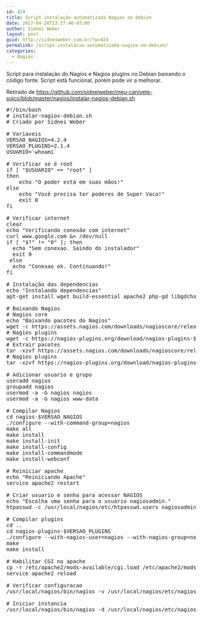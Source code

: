 ```yaml
---
id: 424
title: Script instalação automatizada Nagios no Debian
date: 2017-04-26T13:27:40-03:00
author: Sidnei Weber
layout: post
guid: http://sidneiweber.com.br/?p=424
permalink: /script-instalacao-automatizada-nagios-no-debian/
categories:
  - Nagios
---
```

Script para instalação do Nagios e Nagios plugins no Debian baixando o código fonte. Script está funcional, porém pode vir a melhorar.

Retirado de <a href="https://github.com/sidneiweber/meu-canivete-suico/blob/master/nagios/instalar-nagios-debian.sh" target="_blank" rel="noopener noreferrer">https://github.com/sidneiweber/meu-canivete-suico/blob/master/nagios/instalar-nagios-debian.sh</a>

<pre class="lang:sh decode:true">#!/bin/bash
# instalar-nagios-debian.sh
# Criado por Sidnei Weber

# Variaveis
VERSAO_NAGIOS=4.2.4
VERSAO_PLUGINS=2.1.4
USUARIO=`whoami`

# Verificar se é root
if [ "$USUARIO" == "root" ]
then
	echo "O poder está em suas mãos!"
else
	echo "Você precisa ter poderes de Super Vaca!"
	exit 0
fi

# Verificar internet
clear
echo "Verificando conexão com internet"
curl www.google.com &&gt; /dev/null
if [ "$?" != "0" ]; then
  echo "Sem conexao. Saindo do instalador"
  exit 0
 else
  echo "Conexao ok. Continuando!"
fi

# Instalação das dependencias
echo "Instalando dependencias"
apt-get install wget build-essential apache2 php-gd libgdchart-gd2-xpm libgdchart-gd2-xpm-dev libapache2-mod-php

# Baixando Nagios
# Nagios core
echo "Baixando pacotes do Nagios"
wget -c https://assets.nagios.com/downloads/nagioscore/releases/nagios-$VERSAO_NAGIOS.tar.gz
# Nagios plugins
wget -c https://nagios-plugins.org/download/nagios-plugins-$VERSAO_PLUGINS.tar.gz
# Extrair pacotes
tar -xzvf https://assets.nagios.com/downloads/nagioscore/releases/nagios-$VERSAO_NAGIOS.tar.gz
# Nagios plugins
tar -xzvf https://nagios-plugins.org/download/nagios-plugins-$VERSAO_PLUGINS.tar.gz

# Adicionar usuario e grupo
useradd nagios
groupadd nagios
usermod -a -G nagios nagios
usermod -a -G nagios www-data

# Compilar Nagios
cd nagios-$VERSAO_NAGIOS
./configure --with-command-group=nagios
make all
make install
make install-init
make install-config
make install-commandmode
make install-webconf

# Reiniciar apache
echo "Reiniciando Apache"
service apache2 restart

# Criar usuario e senha para acessar NAGIOS
echo "Escolha uma senha para o usuário nagiosadmin."
htpasswd -c /usr/local/nagios/etc/htpasswd.users nagiosadmin

# Compilar plugins
cd ..
cd nagios-plugins-$VERSAO_PLUGINS
./configure --with-nagios-user=nagios --with-nagios-group=nagios
make
make install

# Habilitar CGI no apache
cp -r /etc/apache2/mods-available/cgi.load /etc/apache2/mods-enable/
service apache2 reload

# Verificar configuracao
/usr/local/nagios/bin/nagios -v /usr/local/nagios/etc/nagios.cfg

# Iniciar instancia
/usr/local/nagios/bin/nagios -d /usr/local/nagios/etc/nagios.cfg
</pre>

&nbsp;